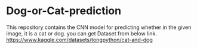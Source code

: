 # Dog-or-Cat-prediction
This repository contains the CNN model for predicting whether in the given image, it is a cat or dog.
you can get Dataset from below link.
https://www.kaggle.com/datasets/tongpython/cat-and-dog
